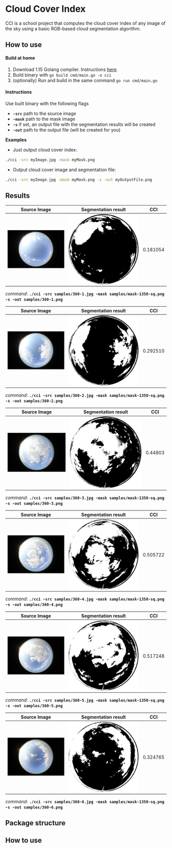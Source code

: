 # Cloud Cover Index

CCI is a school project that computes the cloud cover index of any image of the sky using
a basic RGB-based cloud segmentation algorithm.

## How to use

#### Build at home

1. Download 1.15 Golang compiler. Instructions [here](https://golang.org/doc/install).
2. Build binary with `go build cmd/main.go -o cci`
3. (optionally) Run and build in the same command `go run cmd/main.go`

#### Instructions

Use built binary with the following flags
- **`-src`** path to the source image
- **`-mask`** path to the mask image
- **`-s`** if set, an output file with the segmentation results will be created
- **`-out`** path to the output file (will be created for you)

**Examples**

- Just output cloud cover index:

```sh
./cci -src myImage.jpg -mask myMask.png
```

- Output cloud cover image and segmentation file:

```sh
./cci -src myImage.jpg -mask myMask.png -s -out myOutputFile.png
```

## Results

| Source Image   |                Segmentation result           | CCI           |
| :-------------------------: | :-----------------------------: | :-----------: |
| ![360-1](samples/360-1.jpg) | ![360-1 seg](samples/360-1.png) | 0.181054      |

*command*: **`./cci -src samples/360-1.jpg -mask samples/mask-1350-sq.png -s -out samples/360-1.png`**


| Source Image   |                Segmentation result           | CCI           |
| :-------------------------: | :-----------------------------: | :-----------: |
| ![360-2](samples/360-2.jpg) | ![360-1 seg](samples/360-2.png) | 0.292510      |

*command*: **`./cci -src samples/360-2.jpg -mask samples/mask-1350-sq.png -s -out samples/360-2.png`**

| Source Image   |                Segmentation result           | CCI           |
| :-------------------------: | :-----------------------------: | :-----------: |
| ![360-3](samples/360-3.jpg) | ![360-1 seg](samples/360-3.png) | 0.44803       |

*command*: **`./cci -src samples/360-3.jpg -mask samples/mask-1350-sq.png -s -out samples/360-3.png`**

| Source Image   |                Segmentation result           | CCI           |
| :-------------------------: | :-----------------------------: | :-----------: |
| ![360-4](samples/360-4.jpg) | ![360-1 seg](samples/360-4.png) | 0.505722      |


*command*: **`./cci -src samples/360-4.jpg -mask samples/mask-1350-sq.png -s -out samples/360-4.png`**

| Source Image   |                Segmentation result           | CCI           |
| :-------------------------: | :-----------------------------: | :-----------: |
| ![360-5](samples/360-5.jpg) | ![360-1 seg](samples/360-5.png) | 0.517248      |

*command*: **`./cci -src samples/360-5.jpg -mask samples/mask-1350-sq.png -s -out samples/360-5.png`**

| Source Image   |                Segmentation result           | CCI           |
| :-------------------------: | :-----------------------------: | :-----------: |
| ![360-6](samples/360-6.jpg) | ![360-1 seg](samples/360-6.png) | 0.324765      |

*command*: **`./cci -src samples/360-6.jpg -mask samples/mask-1350-sq.png -s -out samples/360-6.png`**

## Package structure

## How to use



